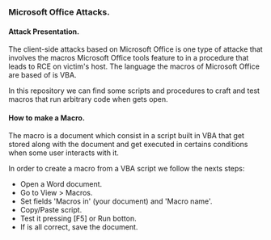 ### Microsoft Office Attacks.

#### Attack Presentation.

The client-side attacks based on Microsoft Office is one type of attacke that involves the macros Microsoft Office tools feature to in a procedure that leads to RCE on victim's host. The language the macros of Microsoft Office are based of is VBA.

In this repository we can find some scripts and procedures to craft and test macros that run arbitrary code when gets open.



#### How to make a Macro.

The macro is a document which consist in a script built in VBA that get stored along with the document and get executed in certains conditions when some user interacts with it.

In order to create a macro from a VBA script we follow the nexts steps:

- Open a Word document.
- Go to View > Macros.
- Set fields 'Macros in' (your document) and 'Macro name'.
- Copy/Paste script.
- Test it pressing [F5] or Run botton.
- If is all correct, save the document.


